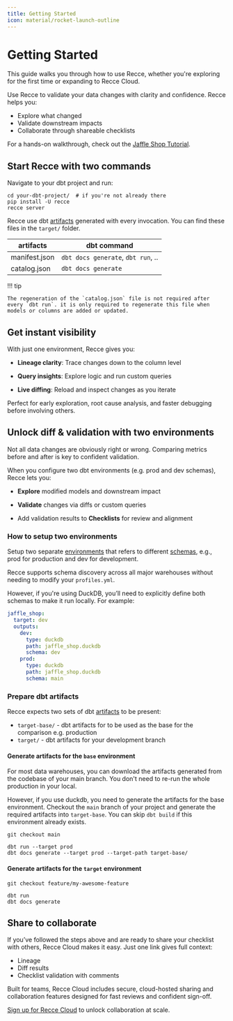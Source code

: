 ```yaml
---
title: Getting Started
icon: material/rocket-launch-outline
---
```


# Getting Started
This guide walks you through how to use Recce, whether you're exploring for the first time or expanding to Recce Cloud.

Use Recce to validate your data changes with clarity and confidence. Recce helps you:

- Explore what changed
- Validate downstream impacts
- Collaborate through shareable checklists

For a hands-on walkthrough, check out the [Jaffle Shop Tutorial](./get-started-jaffle-shop.md).


## Start Recce with two commands

Navigate to your dbt project and run:
```shell
cd your-dbt-project/  # if you're not already there
pip install -U recce
recce server
```

Recce use dbt [artifacts](https://docs.getdbt.com/reference/artifacts/dbt-artifacts) generated with every invocation. You can find these files in the `target/` folder.

| artifacts     | dbt command                        |
| ------------- | ---------------------------------- |
| manifest.json | `dbt docs generate`, `dbt run`, .. |
| catalog.json  | `dbt docs generate`                |

!!! tip

    The regeneration of the `catalog.json` file is not required after every `dbt run`. it is only required to regenerate this file when models or columns are added or updated.

## Get instant visibility

With just one environment, Recce gives you:

- **Lineage clarity**: Trace changes down to the column level

- **Query insights**: Explore logic and run custom queries

- **Live diffing**: Reload and inspect changes as you iterate

Perfect for early exploration, root cause analysis, and faster debugging before involving others.

## Unlock diff & validation with two environments
Not all data changes are obviously right or wrong. Comparing metrics before and after is key to confident validation.

When you configure two dbt environments (e.g. prod and dev schemas), Recce lets you:

- **Explore** modified models and downstream impact

- **Validate** changes via diffs or custom queries

- Add validation results to **Checklists** for review and alignment


### How to setup two environments
Setup two separate [environments](https://docs.getdbt.com/docs/environments-in-dbt) that refers to different [schemas](https://docs.getdbt.com/docs/core/connect-data-platform/connection-profiles#understanding-target-schemas), e.g., prod for production and dev for development.

Recce supports schema discovery across all major warehouses without needing to modify your `profiles.yml`.

However, if you're using DuckDB, you’ll need to explicitly define both schemas to make it run locally. For example:
```yaml
jaffle_shop:
  target: dev
  outputs:
    dev:
      type: duckdb
      path: jaffle_shop.duckdb
      schema: dev
    prod:
      type: duckdb
      path: jaffle_shop.duckdb
      schema: main
```

### Prepare dbt artifacts

Recce expects two sets of dbt [artifacts](https://docs.getdbt.com/reference/artifacts/dbt-artifacts) to be present:

- `target-base/` - dbt artifacts for to be used as the base for the comparison e.g. production
- `target/` - dbt artifacts for your development branch

#### Generate artifacts for the `base` environment
For most data warehouses, you can download the artifacts generated from the codebase of your main branch. 
You don't need to re-run the whole production in your local. 

However, if you use duckdb, you need to generate the artifacts for the base environment. 
Checkout the `main` branch of your project and generate the required artifacts into `target-base`. You can skip `dbt build` if this environment already exists. 

```shell
git checkout main

dbt run --target prod
dbt docs generate --target prod --target-path target-base/
```

#### Generate artifacts for the `target` environment

```shell
git checkout feature/my-awesome-feature

dbt run
dbt docs generate
```
## Share to collaborate 
If you’ve followed the steps above and are ready to share your checklist with others, Recce Cloud makes it easy.
Just one link gives full context:

- Lineage
- Diff results
- Checklist validation with comments

Built for teams, Recce Cloud includes secure, cloud-hosted sharing and collaboration features designed for fast reviews and confident sign-off.

[Sign up for Recce Cloud](https://datarecce.io/pricing) to unlock collaboration at scale.